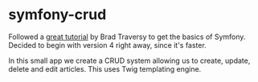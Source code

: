 # symfony-crud

Followed a <a href="https://www.youtube.com/watch?v=t5ZedKnWX9E">great tutorial</a> by Brad Traversy to get the basics of Symfony. Decided to begin with version 4 right away, since it's faster.

In this small app we create a CRUD system allowing us to create, update, delete and edit articles. This uses Twig templating engine.
